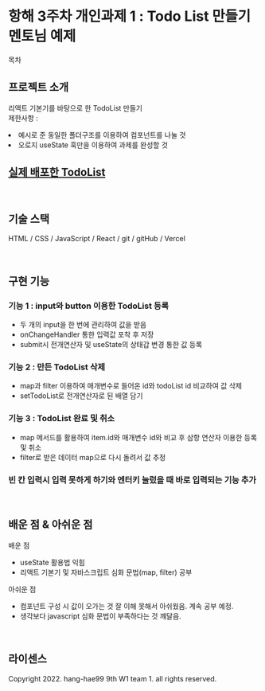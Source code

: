 # 항해 3주차 개인과제 1 : Todo List 만들기 멘토님 예제

목차

## 프로젝트 소개

<p align="justify">
리액트 기본기를 바탕으로 한 TodoList 만들기<br>
제한사항 : <br>
  <li> 예시로 준 동일한 폴더구조를 이용하여 컴포넌트를 나눌 것</li>
  <li> 오로지 useState 훅만을 이용하여 과제를 완성할 것</li>
</p>


## <a href="https://hang-hea-3-a1959f2t1-damin0320.vercel.app/">실제 배포한 TodoList<a>

<br>

## 기술 스택

HTML / CSS / JavaScript / React / git / gitHub / Vercel

<br>

## 구현 기능

### 기능 1 : input와 button 이용한 TodoList 등록
- 두 개의 input을 한 번에 관리하여 값을 받음
- onChangeHandler 통한 입력값 포착 후 저장
- submit시 전개연산자 및 useState의 상태갑 변경 통한 값 등록

### 기능 2 : 만든 TodoList 삭제
- map과 filter 이용하여 매개변수로 들어온 id와 todoList id 비교하여 값 삭제
- setTodoList로 전개연산자로 된 배열 담기

### 기능 3 : TodoList 완료 및 취소
- map 메서드를 활용하여 item.id와 매개변수 id와 비교 후 삼항 연산자 이용한 등록 및 취소
- filter로 받은 데이터 map으로 다시 돌려서 값 추정

### 빈 칸 입력시 입력 못하게 하기와 엔터키 눌렀을 때 바로 입력되는 기능 추가
<br>

## 배운 점 & 아쉬운 점


배운 점 <br>
- useState 활용법 익힘
- 리액트 기본기 및 자바스크립트 심화 문법(map, filter) 공부

아쉬운 점 <br>
- 컴포넌트 구성 시 값이 오가는 것 잘 이해 못해서 아쉬웠음. 계속 공부 예정.
- 생각보다 javascript 심화 문법이 부족하다는 것 꺠달음.

<p align="justify">

</p>

<br>

## 라이센스

Copyright 2022. hang-hae99 9th W1 team 1. all rights reserved.
